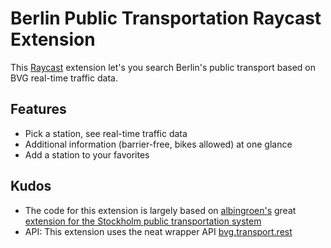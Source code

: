 # Berlin Public Transportation Raycast Extension

This [Raycast](https://www.raycast.com) extension let's you search Berlin's public transport based on BVG real-time traffic data. 

## Features
- Pick a station, see real-time traffic data
- Additional information (barrier-free, bikes allowed) at one glance
- Add a station to your favorites

## Kudos
- The code for this extension is largely based on [albingroen's](https://github.com/albingroen) great [extension for the Stockholm public transportation system](https://www.raycast.com/albingroen/stockholm-public-transport)
- API: This extension uses the neat wrapper API [bvg.transport.rest](https://github.com/derhuerst/bvg-rest)
